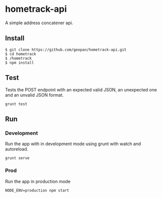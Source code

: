 # hometrack-api

A simple address concatener api.

## Install
```
$ git clone https://github.com/geopan/hometrack-api.git
$ cd hometrack
$ /hometrack
$ npm install
```

## Test
Tests the POST endpoint with an expected valid JSON, an unexpected one and an unvalid JSON format.
```
grunt test
```

## Run
### Development
Run the app with in development mode using grunt with watch and autoreload.
```
grunt serve
```
### Prod
Run the app in production mode
```
NODE_ENV=production npm start
```

